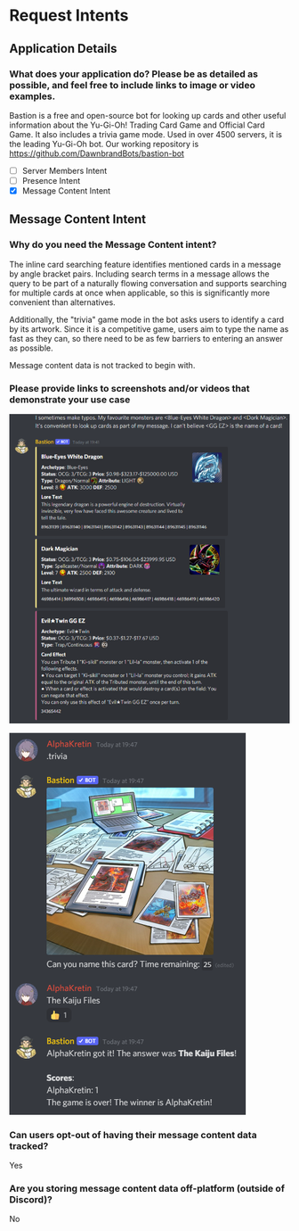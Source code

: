 # Request Intents

## Application Details

### What does your application do? Please be as detailed as possible, and feel free to include links to image or video examples.

Bastion is a free and open-source bot for looking up cards and other useful information about the Yu-Gi-Oh! Trading Card Game and Official Card Game. It also includes a trivia game mode. Used in over 4500 servers, it is the leading Yu-Gi-Oh bot. Our working repository is https://github.com/DawnbrandBots/bastion-bot

- [ ] Server Members Intent
- [ ] Presence Intent
- [x] Message Content Intent

## Message Content Intent

### Why do you need the Message Content intent?

The inline card searching feature identifies mentioned cards in a message by angle bracket pairs. Including search terms in a message allows the query to be part of a naturally flowing conversation and supports searching for multiple cards at once when applicable, so this is significantly more convenient than alternatives.

Additionally, the "trivia" game mode in the bot asks users to identify a card by its artwork. Since it is a competitive game, users aim to type the name as fast as they can, so there need to be as few barriers to entering an answer as possible.

Message content data is not tracked to begin with.

### Please provide links to screenshots and/or videos that demonstrate your use case

![Inline card search](/docs/intents/search.png)

![Trivia minigame](/docs/intents/trivia.png)

### Can users opt-out of having their message content data tracked?

Yes

### Are you storing message content data off-platform (outside of Discord)?

No
